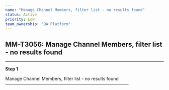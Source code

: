 ```yaml
---
name: "Manage Channel Members, filter list - no results found"
status: Active
priority: Low
team_ownership: "QA Platform"
---
```


## MM-T3056: Manage Channel Members, filter list - no results found

---

**Step 1**

Manage Channel Members, filter list - no results found\
————————————————————————————
